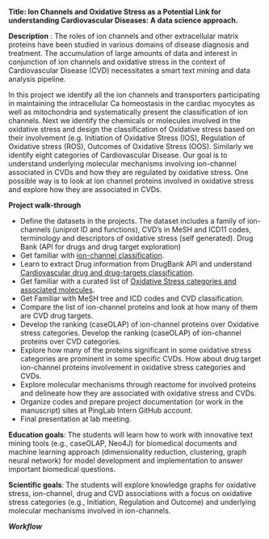 **Title: Ion Channels and Oxidative Stress as a Potential Link for understanding Cardiovascular Diseases: A data science approach.**


**Description** : The roles of ion channels and other extracellular matrix proteins have been studied in various domains of disease diagnosis and treatment. The accumulation of large amounts of data and interest in conjunction of ion channels and oxidative stress in the context of Cardiovascular Disease (CVD) necessitates a smart text mining and data analysis pipeline.

In this project we identify all the ion channels and transporters participating in maintaining the intracellular Ca homeostasis in the cardiac myocytes as well as mitochondria and systematically present the classification of ion channels. Next we identify the chemicals or molecules involved in the oxidative stress and design the classification of Oxidative stress based on their involvement (e.g. Initiation of Oxidative Stress (IOS), Regulation of Oxidative stress (ROS), Outcomes of Oxidative Stress (OOS). Similarly we identify eight categories of Cardiovascular Disease. Our goal is to understand underlying molecular mechanisms involving ion-channel associated in CVDs and how they are regulated by oxidative stress. One possible way is to look at ion channel proteins involved in oxidative stress and explore how they are associated in CVDs. 

**Project walk-through**

- Define the datasets in the projects. The dataset includes a family of ion-channels (uniprot ID and functions), CVD’s in MeSH and ICD11 codes, terminology and descriptors of oxidative stress (self generated). Drug Bank (API for drugs and drug target exploration)
- Get familiar with [ion-channel classification](https://caseolap.github.io/IonChannel/plots/Ion-channels.html).
- Learn to extract Drug information from DrugBank API  and understand [Cardiovascular drug and drug-targets classification](https://caseolap.github.io/IonChannel/plots/cvd-drugs.html).
- Get familiar with a curated list of [Oxidative Stress categories and associated molecules](https://caseolap.github.io/IonChannel/plots/oxidative-stress.html).
- Get Familiar with MeSH tree and ICD codes and CVD classification.
- Compare the list of ion-channel proteins and look at how many of them are CVD drug targets.
- Develop the ranking (caseOLAP) of ion-channel proteins over Oxidative stress categories. Develop the ranking (caseOLAP) of ion-channel proteins over CVD categories.
- Explore how many of the proteins significant in some oxidative stress categories are prominent in some specific CVDs. How about drug target ion-channel proteins involvement in oxidative stress categories and CVDs.
- Explore molecular mechanisms through reactome for involved proteins and delineate how they are associated with oxidative stress and CVDs.
- Organize codes and prepare project documentation (or work in the manuscript) sites at PingLab Intern GitHub account.
- Final presentation at lab meeting.


**Education goals**: The students will learn how to work with innovative text mining tools (e.g., caseOLAP, Neo4J)  for biomedical documents and machine learning approach (dimensionality reduction, clustering, graph neural network)  for model development and implementation to answer important biomedical questions.

**Scientific goals**: The students will explore knowledge graphs for oxidative stress, ion-channel, drug and CVD associations with a focus on oxidative stress categories (e.g., Initiation, Regulation and Outcome) and underlying molecular mechanisms involved in ion-channels.


***Workflow***




















